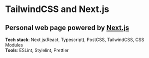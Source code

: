 # TailwindCSS and Next.js

## Personal web page powered by [Next.js](https://nextjs.org/)

**Tech stack**: Next.js(React, Typescript), PostCSS, TailwindCSS, CSS Modules  
**Tools**: ESLint, Stylelint, Prettier
